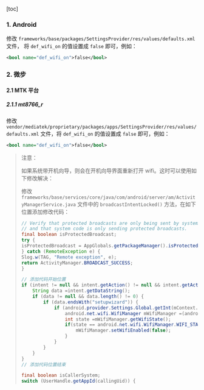 [toc]

### 1. Android 

修改 `frameworks/base/packages/SettingsProvider/res/values/defaults.xml` 文件， 将 `def_wifi_on` 的值设置成 `false` 即可，例如：

```xml
<bool name="def_wifi_on">false</bool>
```

### 2. 微步

#### 2.1 MTK 平台

##### 2.1.1 mt8766_r

修改 `vendor/mediatek/proprietary/packages/apps/SettingsProvider/res/values/defaults.xml` 文件，将 `def_wifi_on` 的值设置成 `false` 即可，例如：

```xml
<bool name="def_wifi_on">false</bool>
```

> 注意：
>
> 如果系统带开机向导，则会在开机向导界面重新打开 wifi。这时可以使用如下修改解决：
>
> 修改 `frameworks/base/services/core/java/com/android/server/am/ActivityManagerService.java` 文件中的 `broadcastIntentLocked()` 方法，在如下位置添加修改代码：
>
> ```java
> // Verify that protected broadcasts are only being sent by system code,
> // and that system code is only sending protected broadcasts.
> final boolean isProtectedBroadcast;
> try {
> isProtectedBroadcast = AppGlobals.getPackageManager().isProtectedBroadcast(action);
> } catch (RemoteException e) {
> Slog.w(TAG, "Remote exception", e);
> return ActivityManager.BROADCAST_SUCCESS;
> }
> 
> // 添加代码开始位置
> if (intent != null && intent.getAction() != null && intent.getAction().equals(Intent.ACTION_PACKAGE_CHANGED)) { 
>     String data =intent.getDataString();
>     if (data != null && data.length() != 0) {
>         if (data.endsWith("setupwizard")) {
>             if (android.provider.Settings.Global.getInt(mContext.getContentResolver(), android.provider.Settings.Global.WIFI_ON, 0) == 0) {
>                 android.net.wifi.WifiManager mWifiManager =(android.net.wifi.WifiManager) mContext.getSystemService(Context.WIFI_SERVICE);
>                 int state =mWifiManager.getWifiState();	
>                 if(state == android.net.wifi.WifiManager.WIFI_STATE_ENABLED){
>                     mWifiManager.setWifiEnabled(false);
>                 }
>             }
>         }
>     }
> }
> // 添加代码位置结束
> 
> final boolean isCallerSystem;
> switch (UserHandle.getAppId(callingUid)) {
> ```